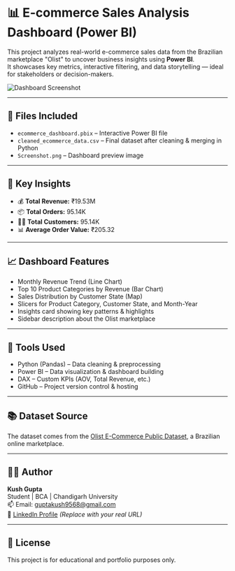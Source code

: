 # 📊 E-commerce Sales Analysis Dashboard (Power BI)

This project analyzes real-world e-commerce sales data from the Brazilian marketplace "Olist" to uncover business insights using **Power BI**.  
It showcases key metrics, interactive filtering, and data storytelling — ideal for stakeholders or decision-makers.

![Dashboard Screenshot](Screenshot.png)

---

## 📁 Files Included

- `ecommerce_dashboard.pbix` – Interactive Power BI file
- `cleaned_ecommerce_data.csv` – Final dataset after cleaning & merging in Python
- `Screenshot.png` – Dashboard preview image

---

## 📌 Key Insights

- 💰 **Total Revenue:** ₹19.53M  
- 📦 **Total Orders:** 95.14K  
- 🧍‍♂️ **Total Customers:** 95.14K  
- 📊 **Average Order Value:** ₹205.32

---

## 📈 Dashboard Features

- Monthly Revenue Trend (Line Chart)
- Top 10 Product Categories by Revenue (Bar Chart)
- Sales Distribution by Customer State (Map)
- Slicers for Product Category, Customer State, and Month-Year
- Insights card showing key patterns & highlights
- Sidebar description about the Olist marketplace

---

## 🔧 Tools Used

- Python (Pandas) – Data cleaning & preprocessing
- Power BI – Data visualization & dashboard building
- DAX – Custom KPIs (AOV, Total Revenue, etc.)
- GitHub – Project version control & hosting

---

## 📚 Dataset Source

The dataset comes from the [Olist E-Commerce Public Dataset](https://www.kaggle.com/datasets/olistbr/brazilian-ecommerce), a Brazilian online marketplace.

---

## 👨‍💻 Author

**Kush Gupta**  
Student | BCA | Chandigarh University  
📫 Email: guptakush9568@gmail.com  
🔗 [LinkedIn Profile](https://www.linkedin.com/in/your-link) *(Replace with your real URL)*

---

## 📎 License

This project is for educational and portfolio purposes only.

